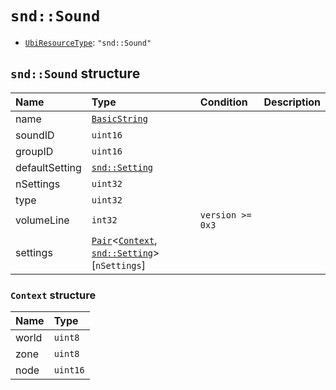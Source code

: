 # `snd::Sound`

- [`UbiResourceType`](./index.md#ubiresourcetype-string): `"snd::Sound"`

## `snd::Sound` structure

| Name | Type | Condition | Description |
| :-- | :-- | :-- | --- |
| name | [`BasicString`](../base.md#basicstring-structure) |  |  |
| soundID | `uint16` |  |  |
| groupID | `uint16` |  |  |
| defaultSetting | [`snd::Setting`](./snd-setting.md) |  |  |
| nSettings | `uint32` |  |  |
| type | `uint32` |  |  |
| volumeLine | `int32` | `version >= 0x3` |  |
| settings | [`Pair`](../base.md#pair-structure)<[`Context`](#context-structure), [`snd::Setting`](./snd-setting.md)>[`nSettings`] |  |  |

### `Context` structure

| Name | Type |
| :-- | :-- |
| world | `uint8` |
| zone | `uint8` |
| node | `uint16` |

